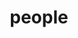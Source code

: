 ---
layout: profiles
permalink: /people/
title: people
description: members of the Peng group
nav: true
nav_order: 6

profiles:
  # if you want to include more than one profile, just replicate the following block
  # and create one content file for each profile inside _pages/
  - align: left 
    image: prof_pic.jpg
    content: people_peng.md
    image_circular: false # crops the image to make it circular
    # more_info: >
    #   <p>ICE, </p>
    #   <p>9211-116 St,</p>
    #   <p>Edmonton, AB, T6G 2H5</p>
  - align: left
    image: prof-generic.jpg
    content: people_you.md
    image_circular: false # crops the image to make it circular
    # more_info: >
    #   <p>555 your office number</p>
    #   <p>123 your address street</p>
    #   <p>Your City, State 12345</p>
---